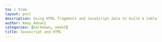 ```yaml
---
toc : true
layout: post
description: Using HTML fragments and JavaScript data to build a table
author: Amay Advani
categories: [markdown, week5]
title: Javascript and HTML
---
```


<html>
<body>
 
 
<script>
  
    function tvshow(name, rating, genre) {
        this.name = name;
        this.rating = rating;
        this.genre = genre;
    }
   
      var tvshows = [
         new tvshow("Rick and Morty", "10/10", "Sci-Fi"),
         new tvshow("Lucifer", "9.3/10", "Mystery"),
         new tvshow("Stranger Things", "10/10", "Action, Mystery"),
         new tvshow("Avatar", "9.8/10", "Fiction, Action")
         
         ];
 
 
    function library(tvshows){  
        this.tvshows = tvshows;
        this.library = [];
        this.tvshows.forEach(tvshow => {this.library.push(tvshow);});
    }
    printTvshows = new library(tvshows);
 
    library.prototype._toHtml = function() {
    var style = (
        "display:inline-block;" +
        "border: 2px solid blue;"
    );
 
    var body = "";
 
    body += "<tr>";
    body += "<th>" + "Title" + "</th>";
    body += "<th>" + "Rat" + "</th>";
    body += "<th>" + "Genre" + "</th>";
    body += "</tr>";
 
    for (var row of printTvshows.library) {
    body += "<tr>";
    body += "<td>" + row.name + "</td>";
    body += "<td>" + row.genre + "</td>";
    body += "<td>" + row.rating + "</td>";
    body += "<tr>";
    }
 
 
    // Build and HTML fragment of div, table, table body
    return (
        "<div style='" + style + "'>" +
            "<table>" +
                body +
            "</table>" +
        "</div>"
        );
    };
   
    document.getElementById('myTable').innerHTML = printTvshows._toHtml();
 
</script>
 
</body>
</html>

